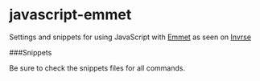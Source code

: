 javascript-emmet
============

Settings and snippets for using JavaScript with [Emmet](http://emmet.io) as seen on [Invrse](http://invrse.co/brackets-snippets)

###Snippets

Be sure to check the snippets files for all commands.
